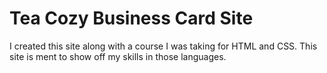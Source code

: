 Tea Cozy Business Card Site
===========================

I created this site along with a course I was taking for HTML and CSS. This site is ment to show off my skills in those languages.
